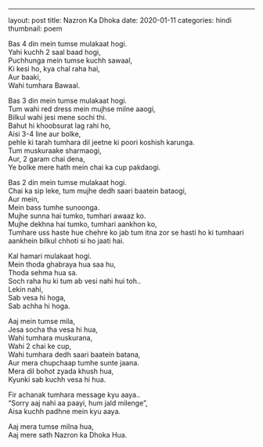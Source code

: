 ---
layout:     post
title:      Nazron Ka Dhoka
date:       2020-01-11
categories: hindi
thumbnail: poem

Bas 4 din mein tumse mulakaat hogi.  
Yahi kuchh 2 saal baad hogi,  
Puchhunga mein tumse kuchh sawaal,  
Ki kesi ho, kya chal raha hai,  
Aur baaki,  
Wahi tumhara Bawaal.  

Bas 3 din mein tumse mulakaat hogi.  
Tum wahi red dress mein mujhse milne aaogi,  
Bilkul wahi jesi mene sochi thi.  
Bahut hi khoobsurat lag rahi ho,  
Aisi 3-4 line aur bolke,  
pehle ki tarah tumhara dil jeetne ki poori koshish karunga.  
Tum muskuraake sharmaogi,  
Aur, 2 garam chai dena,  
Ye bolke mere hath mein chai ka cup pakdaogi.  

Bas 2 din mein tumse mulakaat hogi.  
Chai ka sip leke, tum mujhe dedh saari baatein bataogi,  
Aur mein,  
Mein bass tumhe sunoonga.  
Mujhe sunna hai tumko, tumhari awaaz ko.  
Mujhe dekhna hai tumko, tumhari aankhon ko,  
Tumhare uss haste hue chehre ko jab tum itna zor se hasti ho ki tumhaari aankhein bilkul chhoti si ho jaati hai.  

Kal hamari mulakaat hogi.  
Mein thoda ghabraya hua saa hu,  
Thoda sehma hua sa.  
Soch raha hu ki tum ab vesi nahi hui toh..  
Lekin nahi,  
Sab vesa hi hoga,  
Sab achha hi hoga.  

Aaj mein tumse mila,  
Jesa socha tha vesa hi hua,  
Wahi tumhara muskurana,  
Wahi 2 chai ke cup,  
Wahi tumhara dedh saari baatein batana,  
Aur mera chupchaap tumhe sunte jaana.  
Mera dil bohot zyada khush hua,  
Kyunki sab kuchh vesa hi hua.  

Fir achanak tumhara message kyu aaya..  
“Sorry aaj nahi aa paayi, hum jald milenge”,  
Aisa kuchh padhne mein kyu aaya.  

Aaj mera tumse milna hua,  
Aaj mere sath Nazron ka Dhoka Hua.  
